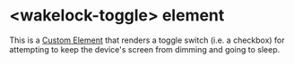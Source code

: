 # &lt;wakelock-toggle&gt; element

This is a [Custom Element][CE] that renders a toggle switch (i.e. a checkbox) for attempting to
keep the device's screen from dimming and going to sleep.



[CE]: https://developer.mozilla.org/en-US/docs/Web/API/Web_components/Using_custom_elements
